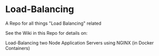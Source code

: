 # Load-Balancing
A Repo for all things "Load Balancing" related

See the Wiki in this Repo for details on:

Load-Balancing two Node Application Servers using NGINX (in Docker Containers)


